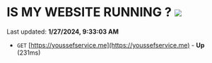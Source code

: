 # IS MY WEBSITE RUNNING ? [![](https://img.shields.io/static/v1?label=Sponsor&message=%E2%9D%A4&logo=GitHub&color=%23fe8e86)](https://github.com/sponsors/<username>)

Last updated: **1/27/2024, 9:33:03 AM**

- `GET` [https://youssefservice.me](https://youssefservice.me) - **Up** (231ms)
